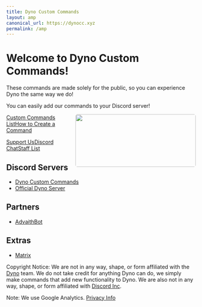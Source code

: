 ```yaml
---
title: Dyno Custom Commands
layout: amp
canonical_url: https://dynocc.xyz
permalink: /amp
---
```


# Welcome to Dyno Custom Commands!
  
These commands are made solely for the public, so you can experience Dyno the same way we do! 

You can easily add our commands to your Discord server!

<p><a href="https://discord.gg/D3K3Fqz"><amp-img src="https://discordapp.com/api/guilds/333058206198661132/embed.png?style=banner3" width="320" height="140" style="float: right; border-radius: 5px"><noscript><img src="https://discordapp.com/api/guilds/333058206198661132/embed.png?style=banner3" width="320" height="140" style="float: right; border-radius: 5px"></noscript></amp-img></a></p>


<a href="Command List" class="dcc-button">Custom Commands List</a><span class="divider"></span><a href="CreateOwn" class="dcc-button">How to Create a Command</a>

<a href="SupportUs" class="dcc-button">Support Us</a><span class="divider"></span><a href="chat" class="dcc-button">Discord Chat</a><span class="divider"></span><a href="staff" class="dcc-button">Staff List</a>


## Discord Servers
* [Dyno Custom Commands](https://discord.gg/D3K3Fqz)
* [Official Dyno Server](https://discord.gg/dyno)

## Partners
* [AdvaithBot](https://advaithbot.xyz)

## Extras
* [Matrix](bored)

Copyright Notice: We are not in any way, shape, or form affiliated with the [Dyno](https://dyno.gg) team. We do not take credit for anything Dyno can do, we simply make commands that add new functionality to Dyno. We are also not in any way, shape, or form affiliated with [Discord Inc](https://discord.gg).

Note: We use Google Analytics. [Privacy Info](https://policies.google.com/technologies/partner-sites)
